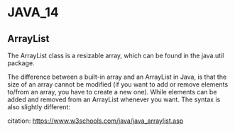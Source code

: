 # JAVA_14
## ArrayList

The ArrayList class is a resizable array, which can be found in the java.util package.

The difference between a built-in array and an ArrayList in Java, is that the size of an array cannot be modified (if you want to add or remove elements to/from an array, you have to create a new one). While elements can be added and removed from an ArrayList whenever you want. The syntax is also slightly different:

citation: https://www.w3schools.com/java/java_arraylist.asp
